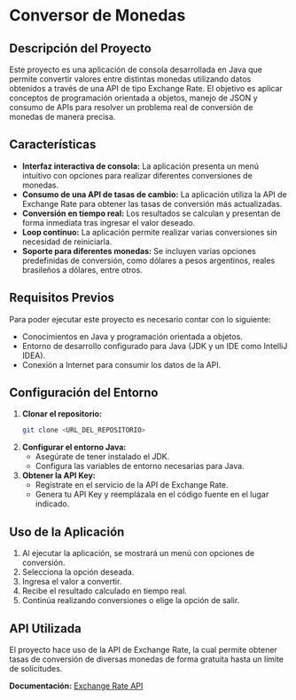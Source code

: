 # Conversor de Monedas

## Descripción del Proyecto
Este proyecto es una aplicación de consola desarrollada en Java que permite convertir valores entre distintas monedas utilizando datos obtenidos a través de una API de tipo Exchange Rate. El objetivo es aplicar conceptos de programación orientada a objetos, manejo de JSON y consumo de APIs para resolver un problema real de conversión de monedas de manera precisa.

## Características
- **Interfaz interactiva de consola:** La aplicación presenta un menú intuitivo con opciones para realizar diferentes conversiones de monedas.
- **Consumo de una API de tasas de cambio:** La aplicación utiliza la API de Exchange Rate para obtener las tasas de conversión más actualizadas.
- **Conversión en tiempo real:** Los resultados se calculan y presentan de forma inmediata tras ingresar el valor deseado.
- **Loop continuo:** La aplicación permite realizar varias conversiones sin necesidad de reiniciarla.
- **Soporte para diferentes monedas:** Se incluyen varias opciones predefinidas de conversión, como dólares a pesos argentinos, reales brasileños a dólares, entre otros.

## Requisitos Previos
Para poder ejecutar este proyecto es necesario contar con lo siguiente:

- Conocimientos en Java y programación orientada a objetos.
- Entorno de desarrollo configurado para Java (JDK y un IDE como IntelliJ IDEA).
- Conexión a Internet para consumir los datos de la API.

## Configuración del Entorno
1. **Clonar el repositorio:**
   ```bash
   git clone <URL_DEL_REPOSITORIO>
   ```
2. **Configurar el entorno Java:**
   - Asegúrate de tener instalado el JDK.
   - Configura las variables de entorno necesarias para Java.
3. **Obtener la API Key:**
   - Regístrate en el servicio de la API de Exchange Rate.
   - Genera tu API Key y reemplázala en el código fuente en el lugar indicado.

## Uso de la Aplicación
1. Al ejecutar la aplicación, se mostrará un menú con opciones de conversión.
2. Selecciona la opción deseada.
3. Ingresa el valor a convertir.
4. Recibe el resultado calculado en tiempo real.
5. Continúa realizando conversiones o elige la opción de salir.


## API Utilizada
El proyecto hace uso de la API de Exchange Rate, la cual permite obtener tasas de conversión de diversas monedas de forma gratuita hasta un límite de solicitudes.

**Documentación:** [Exchange Rate API](https://exchangerate-api.com)


